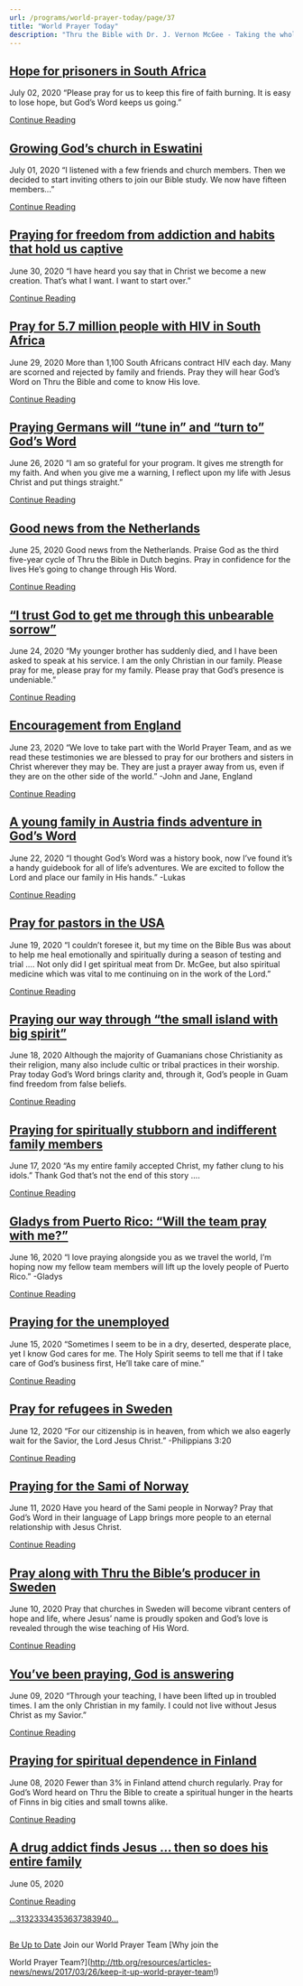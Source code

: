 ```yaml
---
url: /programs/world-prayer-today/page/37
title: "World Prayer Today"
description: "Thru the Bible with Dr. J. Vernon McGee - Taking the whole Word to the whole world"
---
```







## [Hope for prisoners in South Africa](../world-prayer-today/2020/07/02/hope-for-prisoners-in-south-africa)


July 02, 2020
“Please pray for us to keep this fire of faith burning. It is easy to lose hope, but God’s Word keeps us going.”


[Continue Reading](../world-prayer-today/2020/07/02/hope-for-prisoners-in-south-africa)




## [Growing God’s church in Eswatini](../world-prayer-today/2020/07/01/growing-god-s-church-in-eswatini)


July 01, 2020
“I listened with a few friends and church members. Then we decided to start inviting others to join our Bible study. We now have fifteen members...”


[Continue Reading](../world-prayer-today/2020/07/01/growing-god-s-church-in-eswatini)




## [Praying for freedom from addiction and habits that hold us captive](../world-prayer-today/2020/06/30/praying-for-freedom-from-addiction-and-habits-that-hold-us-captive)


June 30, 2020
“I have heard you say that in Christ we become a new creation. That’s what I want. I want to start over.”


[Continue Reading](../world-prayer-today/2020/06/30/praying-for-freedom-from-addiction-and-habits-that-hold-us-captive)




## [Pray for 5.7 million people with HIV in South Africa](../world-prayer-today/2020/06/29/pray-for-5.7-million-people-with-hiv-in-south-africa)


June 29, 2020
More than 1,100 South Africans contract HIV each day. Many are scorned and rejected by family and friends. Pray they will hear God’s Word on Thru the Bible and come to know His love.


[Continue Reading](../world-prayer-today/2020/06/29/pray-for-5.7-million-people-with-hiv-in-south-africa)




## [Praying Germans will “tune in” and “turn to” God’s Word](../world-prayer-today/2020/06/26/praying-germans-will-tune-in-and-turn-to-god-s-word)


June 26, 2020
“I am so grateful for your program. It gives me strength for my faith. And when you give me a warning, I reflect upon my life with Jesus Christ and put things straight.”


[Continue Reading](../world-prayer-today/2020/06/26/praying-germans-will-tune-in-and-turn-to-god-s-word)




## [Good news from the Netherlands](../world-prayer-today/2020/06/25/good-news-from-the-netherlands)


June 25, 2020
Good news from the Netherlands. Praise God as the third five-year cycle of Thru the Bible in Dutch begins. Pray in confidence for the lives He’s going to change through His Word.


[Continue Reading](../world-prayer-today/2020/06/25/good-news-from-the-netherlands)




## [“I trust God to get me through this unbearable sorrow”](../world-prayer-today/2020/06/24/i-trust-god-to-get-me-through-this-unbearable-sorrow)


June 24, 2020
“My younger brother has suddenly died, and I have been asked to speak at his service. I am the only Christian in our family. Please pray for me, please pray for my family. Please pray that God’s presence is undeniable.”


[Continue Reading](../world-prayer-today/2020/06/24/i-trust-god-to-get-me-through-this-unbearable-sorrow)




## [Encouragement from England](../world-prayer-today/2020/06/23/encouragement-from-england)


June 23, 2020
“We love to take part with the World Prayer Team, and as we read these testimonies we are blessed to pray for our brothers and sisters in Christ wherever they may be. They are just a prayer away from us, even if they are on the other side of the world.” -John and Jane, England


[Continue Reading](../world-prayer-today/2020/06/23/encouragement-from-england)




## [A young family in Austria finds adventure in God’s Word](../world-prayer-today/2020/06/22/a-young-family-in-austria-finds-adventure-in-god-s-word)


June 22, 2020
“I thought God’s Word was a history book, now I’ve found it’s a handy guidebook for all of life’s adventures. We are excited to follow the Lord and place our family in His hands.” -Lukas


[Continue Reading](../world-prayer-today/2020/06/22/a-young-family-in-austria-finds-adventure-in-god-s-word)




## [Pray for pastors in the USA](../world-prayer-today/2020/06/19/pray-for-pastors-in-the-usa)


June 19, 2020
“I couldn’t foresee it, but my time on the Bible Bus was about to help me heal emotionally and spiritually during a season of testing and trial …. Not only did I get spiritual meat from Dr. McGee, but also spiritual medicine which was vital to me continuing on in the work of the Lord.”


[Continue Reading](../world-prayer-today/2020/06/19/pray-for-pastors-in-the-usa)




## [Praying our way through “the small island with big spirit”](../world-prayer-today/2020/06/18/praying-our-way-through-the-small-island-with-big-spirit)


June 18, 2020
Although the majority of Guamanians chose Christianity as their religion, many also include cultic or tribal practices in their worship. Pray today God’s Word brings clarity and, through it, God’s people in Guam find freedom from false beliefs.


[Continue Reading](../world-prayer-today/2020/06/18/praying-our-way-through-the-small-island-with-big-spirit)




## [Praying for spiritually stubborn and indifferent family members](../world-prayer-today/2020/06/17/praying-for-spiritually-stubborn-and-indifferent-family-members)


June 17, 2020
“As my entire family accepted Christ, my father clung to his idols.” Thank God that’s not the end of this story ….


[Continue Reading](../world-prayer-today/2020/06/17/praying-for-spiritually-stubborn-and-indifferent-family-members)




## [Gladys from Puerto Rico: “Will the team pray with me?”](../world-prayer-today/2020/06/16/gladys-from-puerto-rico-will-the-team-pray-with-me)


June 16, 2020
“I love praying alongside you as we travel the world, I’m hoping now my fellow team members will lift up the lovely people of Puerto Rico.” -Gladys


[Continue Reading](../world-prayer-today/2020/06/16/gladys-from-puerto-rico-will-the-team-pray-with-me)




## [Praying for the unemployed](../world-prayer-today/2020/06/15/praying-for-the-unemployed)


June 15, 2020
“Sometimes I seem to be in a dry, deserted, desperate place, yet I know God cares for me. The Holy Spirit seems to tell me that if I take care of God’s business first, He’ll take care of mine.”


[Continue Reading](../world-prayer-today/2020/06/15/praying-for-the-unemployed)




## [Pray for refugees in Sweden](../world-prayer-today/2020/06/12/pray-for-refugees-in-sweden)


June 12, 2020
“For our citizenship is in heaven, from which we also eagerly wait for the Savior, the Lord Jesus Christ.” -Philippians 3:20


[Continue Reading](../world-prayer-today/2020/06/12/pray-for-refugees-in-sweden)




## [Praying for the Sami of Norway](../world-prayer-today/2020/06/11/praying-for-the-sami-of-norway)


June 11, 2020
Have you heard of the Sami people in Norway? Pray that God’s Word in their language of Lapp brings more people to an eternal relationship with Jesus Christ.


[Continue Reading](../world-prayer-today/2020/06/11/praying-for-the-sami-of-norway)




## [Pray along with Thru the Bible’s producer in Sweden](../world-prayer-today/2020/06/10/pray-along-with-thru-the-bible-s-producer-in-sweden)


June 10, 2020
Pray that churches in Sweden will become vibrant centers of hope and life, where Jesus’ name is proudly spoken and God’s love is revealed through the wise teaching of His Word.


[Continue Reading](../world-prayer-today/2020/06/10/pray-along-with-thru-the-bible-s-producer-in-sweden)




## [You’ve been praying, God is answering](../world-prayer-today/2020/06/09/you-ve-been-praying-god-is-answering)


June 09, 2020
“Through your teaching, I have been lifted up in troubled times. I am the only Christian in my family. I could not live without Jesus Christ as my Savior.”


[Continue Reading](../world-prayer-today/2020/06/09/you-ve-been-praying-god-is-answering)




## [Praying for spiritual dependence in Finland](../world-prayer-today/2020/06/08/praying-for-spiritual-dependence-in-finland)


June 08, 2020
Fewer than 3% in Finland attend church regularly. Pray for God’s Word heard on Thru the Bible to create a spiritual hunger in the hearts of Finns in big cities and small towns alike. 


[Continue Reading](../world-prayer-today/2020/06/08/praying-for-spiritual-dependence-in-finland)




## [A drug addict finds Jesus … then so does his entire family](../world-prayer-today/2020/06/05/a-drug-addict-finds-jesus-then-so-does-his-entire-family)


June 05, 2020

[Continue Reading](../world-prayer-today/2020/06/05/a-drug-addict-finds-jesus-then-so-does-his-entire-family)





[...](https://ttb.org/programs/world-prayer-today/page/30)[31](https://ttb.org/programs/world-prayer-today/page/31)[32](https://ttb.org/programs/world-prayer-today/page/32)[33](https://ttb.org/programs/world-prayer-today/page/33)[34](https://ttb.org/programs/world-prayer-today/page/34)[35](https://ttb.org/programs/world-prayer-today/page/35)[36](https://ttb.org/programs/world-prayer-today/page/36)[37](https://ttb.org/programs/world-prayer-today/page/37)[38](https://ttb.org/programs/world-prayer-today/page/38)[39](https://ttb.org/programs/world-prayer-today/page/39)[40](https://ttb.org/programs/world-prayer-today/page/40)[...](https://ttb.org/programs/world-prayer-today/page/41)





## 




[Be Up to Date](http://feeds.feedburner.com/WorldPrayerToday "World Prayer Today RSS Feed")
Join our World Prayer Team
[Why join the  

World Prayer Team?](http://ttb.org/resources/articles-news/news/2017/03/26/keep-it-up-world-prayer-team!)




